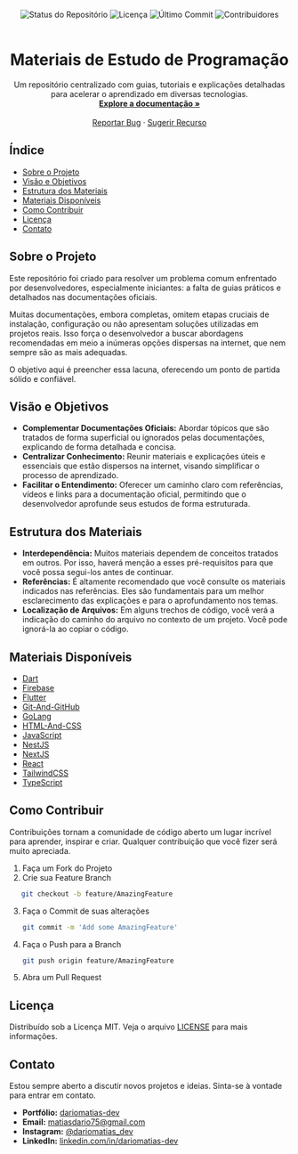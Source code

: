 <br>
<div align="center">
  <img src="https://img.shields.io/badge/status-ativo-brightgreen?style=for-the-badge" alt="Status do Repositório">
  <img src="https://img.shields.io/github/license/dariomatias-dev/materials?style=for-the-badge" alt="Licença">
  <img src="https://img.shields.io/github/last-commit/dariomatias-dev/materials?style=for-the-badge" alt="Último Commit">
  <img src="https://img.shields.io/github/contributors/dariomatias-dev/materials?style=for-the-badge" alt="Contribuidores">
</div>
<br>

<h1 align="center">Materiais de Estudo de Programação</h1>

<p align="center">
Um repositório centralizado com guias, tutoriais e explicações detalhadas para acelerar o aprendizado em diversas tecnologias.
<br>
<a href="#sobre-o-projeto"><strong>Explore a documentação »</strong></a>
<br>
<br>
<a href="https://github.com/dariomatias-dev/materials/issues">Reportar Bug</a>
·
<a href="https://github.com/dariomatias-dev/materials/issues">Sugerir Recurso</a>
</p>

## Índice

- [Sobre o Projeto](#sobre-o-projeto)
- [Visão e Objetivos](#visão-e-objetivos)
- [Estrutura dos Materiais](#estrutura-dos-materiais)
- [Materiais Disponíveis](#materiais-disponíveis)
- [Como Contribuir](#como-contribuir)
- [Licença](#licença)
- [Contato](#contato)

## Sobre o Projeto

Este repositório foi criado para resolver um problema comum enfrentado por desenvolvedores, especialmente iniciantes: a falta de guias práticos e detalhados nas documentações oficiais.

Muitas documentações, embora completas, omitem etapas cruciais de instalação, configuração ou não apresentam soluções utilizadas em projetos reais. Isso força o desenvolvedor a buscar abordagens recomendadas em meio a inúmeras opções dispersas na internet, que nem sempre são as mais adequadas.

O objetivo aqui é preencher essa lacuna, oferecendo um ponto de partida sólido e confiável.

## Visão e Objetivos

- **Complementar Documentações Oficiais:** Abordar tópicos que são tratados de forma superficial ou ignorados pelas documentações, explicando de forma detalhada e concisa.
- **Centralizar Conhecimento:** Reunir materiais e explicações úteis e essenciais que estão dispersos na internet, visando simplificar o processo de aprendizado.
- **Facilitar o Entendimento:** Oferecer um caminho claro com referências, vídeos e links para a documentação oficial, permitindo que o desenvolvedor aprofunde seus estudos de forma estruturada.

## Estrutura dos Materiais

- **Interdependência:** Muitos materiais dependem de conceitos tratados em outros. Por isso, haverá menção a esses pré-requisitos para que você possa segui-los antes de continuar.
- **Referências:** É altamente recomendado que você consulte os materiais indicados nas referências. Eles são fundamentais para um melhor esclarecimento das explicações e para o aprofundamento nos temas.
- **Localização de Arquivos:** Em alguns trechos de código, você verá a indicação do caminho do arquivo no contexto de um projeto. Você pode ignorá-la ao copiar o código.

## Materiais Disponíveis

- [Dart](technologies/Dart/README.md)
- [Firebase](technologies/Firebase/README.md)
- [Flutter](technologies/Flutter/README.md)
- [Git-And-GitHub](technologies/Git-And-GitHub/README.md)
- [GoLang](technologies/GoLang/README.md)
- [HTML-And-CSS](technologies/HTML-And-CSS/README.md)
- [JavaScript](technologies/JavaScript/README.md)
- [NestJS](technologies/NestJS/README.md)
- [NextJS](technologies/NextJS/README.md)
- [React](technologies/React/README.md)
- [TailwindCSS](technologies/TailwindCSS/README.md)
- [TypeScript](technologies/TypeScript/README.md)

## Como Contribuir

Contribuições tornam a comunidade de código aberto um lugar incrível para aprender, inspirar e criar. Qualquer contribuição que você fizer será muito apreciada.

1. Faça um Fork do Projeto
2. Crie sua Feature Branch  
  ```bash
     git checkout -b feature/AmazingFeature
  ```

3. Faça o Commit de suas alterações

   ```bash
   git commit -m 'Add some AmazingFeature'
   ```
4. Faça o Push para a Branch

   ```bash
   git push origin feature/AmazingFeature
   ```
5. Abra um Pull Request

## Licença

Distribuído sob a Licença MIT. Veja o arquivo [LICENSE](LICENSE) para mais informações.

## Contato

Estou sempre aberto a discutir novos projetos e ideias. Sinta-se à vontade para entrar em contato.

* **Portfólio:** [dariomatias-dev](https://github.com/dariomatias-dev)
* **Email:** [matiasdario75@gmail.com](mailto:matiasdario75@gmail.com)
* **Instagram:** [@dariomatias\_dev](https://www.instagram.com/dariomatias_dev)
* **LinkedIn:** [linkedin.com/in/dariomatias-dev](https://www.linkedin.com/in/dariomatias-dev)
